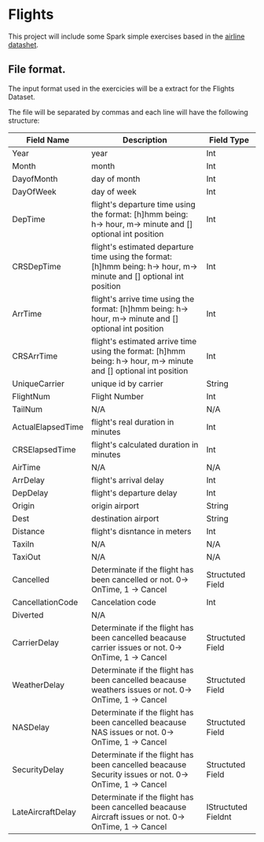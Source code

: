 # Flights

This project will include some Spark simple exercises based in the [airline datashet](http://www.stat.purdue.edu/~sguha/rhipe/doc/html/airline.html).

## File format.

The input format used in the exercicies will be a extract for the Flights Dataset.

The file will be separated by commas and each line will have the following structure:

| Field Name        | Description                                                                                                         | Field Type          |
|-------------------|---------------------------------------------------------------------------------------------------------------------|---------------------|
| Year              | year                                                                                                                | Int                 |
| Month             | month                                                                                                               | Int                 |
| DayofMonth        | day of month                                                                                                        | Int                 |
| DayOfWeek         | day of week                                                                                                         | Int                 |
| DepTime           | flight's departure time using the format: [h]hmm being: h-> hour, m-> minute and [] optional int position           | Int                 |
| CRSDepTime        | flight's estimated departure time using the format: [h]hmm being: h-> hour, m-> minute and [] optional int position | Int                 |
| ArrTime           | flight's arrive time using the format: [h]hmm being: h-> hour, m-> minute and [] optional int position              | Int                 |
| CRSArrTime        | flight's estimated arrive time using the format: [h]hmm being: h-> hour, m-> minute and [] optional int position    | Int                 |
| UniqueCarrier     | unique id by carrier                                                                                                | String              |
| FlightNum         | Flight Number                                                                                                       | Int                 |
| TailNum           | N/A                                                                                                                 | N/A                 |
| ActualElapsedTime | flight's real duration in minutes                                                                                   | Int                 |
| CRSElapsedTime    | flight's calculated duration in minutes                                                                             | Int                 |
| AirTime           | N/A                                                                                                                 | N/A                 |
| ArrDelay          | flight's arrival delay                                                                                              | Int                 |
| DepDelay          | flight's departure delay                                                                                            | Int                 |
| Origin            | origin airport                                                                                                      | String              |
| Dest              | destination airport                                                                                                 | String              |
| Distance          | flight's disntance in meters                                                                                        | Int                 |
| TaxiIn            | N/A                                                                                                                 | N/A                 |
| TaxiOut           | N/A                                                                                                                 | N/A                 |
| Cancelled         | Determinate if the flight has been cancelled or not. 0-> OnTime, 1 -> Cancel                                        | Structuted Field    |
| CancellationCode  | Cancelation code                                                                                                    | Int                 |
| Diverted          | N/A                                                                                                                 |                     |
| CarrierDelay      | Determinate if the flight has been cancelled beacause carrier issues or not. 0-> OnTime, 1 -> Cancel                | Structuted Field    |
| WeatherDelay      | Determinate if the flight has been cancelled beacause weathers issues or not. 0-> OnTime, 1 -> Cancel               | Structuted Field    |
| NASDelay          | Determinate if the flight has been cancelled beacause NAS issues or not. 0-> OnTime, 1 -> Cancel                    | Structuted Field    |
| SecurityDelay     | Determinate if the flight has been cancelled beacause Security issues or not. 0-> OnTime, 1 -> Cancel               | Structuted Field    |
| LateAircraftDelay | Determinate if the flight has been cancelled beacause Aircraft issues or not. 0-> OnTime, 1 -> Cancel | IStructuted Fieldnt |
